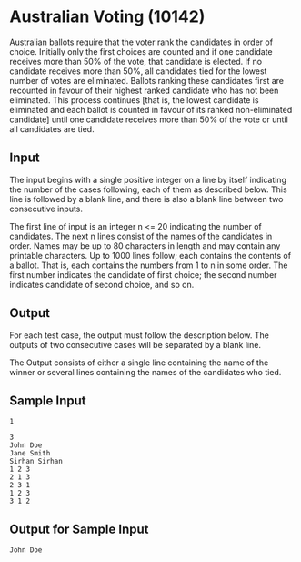 # Australian Voting (10142) #

Australian ballots require that the voter rank the candidates in order of
choice. Initially only the first choices are counted and if one candidate
receives more than 50% of the vote, that candidate is elected. If no candidate
receives more than 50%, all candidates tied for the lowest number of votes are
eliminated. Ballots ranking these candidates first are recounted in favour of
their highest ranked candidate who has not been eliminated. This process
continues [that is, the lowest candidate is eliminated and each ballot is
counted in favour of its ranked non-eliminated candidate] until one candidate
receives more than 50% of the vote or until all candidates are tied.


## Input ##

The input begins with a single positive integer on a line by itself indicating
the number of the cases following, each of them as described below. This line
is followed by a blank line, and there is also a blank line between two
consecutive inputs.

The first line of input is an integer n <= 20 indicating the number of
candidates. The next n lines consist of the names of the candidates in order.
Names may be up to 80 characters in length and may contain any printable
characters. Up to 1000 lines follow; each contains the contents of a ballot.
That is, each contains the numbers from 1 to n in some order. The first number
indicates the candidate of first choice; the second number indicates candidate
of second choice, and so on.


## Output ##

For each test case, the output must follow the description below. The outputs
of two consecutive cases will be separated by a blank line.

The Output consists of either a single line containing the name of the winner
or several lines containing the names of the candidates who tied.


## Sample Input ##

    1
    
    3
    John Doe
    Jane Smith
    Sirhan Sirhan
    1 2 3
    2 1 3
    2 3 1
    1 2 3
    3 1 2


## Output for Sample Input ##

    John Doe
